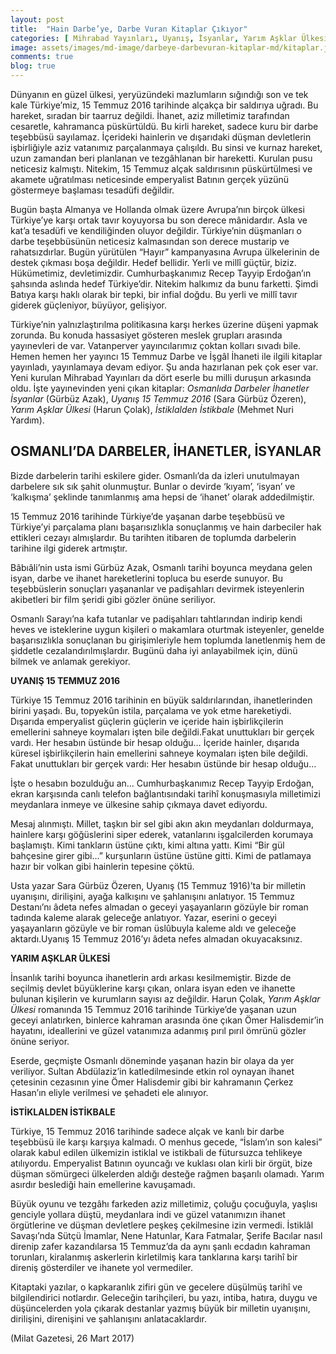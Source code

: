 ```yaml
---
layout: post
title:  "Hain Darbe’ye, Darbe Vuran Kitaplar Çıkıyor"
categories: [ Mihrabad Yayınları, Uyanış, İsyanlar, Yarım Aşklar Ülkesi, İstiklalden İstikbale, ]
image: assets/images/md-image/darbeye-darbevuran-kitaplar-md/kitaplar.jpg 
comments: true
blog: true
---
```


Dünyanın en güzel ülkesi, yeryüzündeki mazlumların sığındığı son ve tek kale Türkiye’miz, 15 Temmuz 2016 tarihinde alçakça bir saldırıya uğradı. Bu hareket, sıradan bir taarruz değildi. İhanet, aziz milletimiz tarafından cesaretle, kahramanca püskürtüldü. Bu kirli hareket, sadece kuru bir darbe teşebbüsü sayılamaz. İçerideki hainlerin ve dışarıdaki düşman devletlerin işbirliğiyle aziz vatanımız parçalanmaya çalışıldı. Bu sinsi ve kurnaz hareket, uzun zamandan beri planlanan ve tezgâhlanan bir hareketti. Kurulan pusu neticesiz kalmıştı. Nitekim, 15 Temmuz alçak saldırısının püskürtülmesi ve akamete uğratılması neticesinde emperyalist Batının gerçek yüzünü göstermeye başlaması tesadüfi değildir.

Bugün başta Almanya ve Hollanda olmak üzere Avrupa’nın birçok ülkesi Türkiye’ye karşı ortak tavır koyuyorsa bu son derece mânidardır. Asla ve kat’a tesadüfi ve kendiliğinden oluyor değildir. Türkiye’nin düşmanları o darbe teşebbüsünün neticesiz kalmasından son derece mustarip ve rahatsızdırlar. Bugün yürütülen “Hayır” kampanyasına Avrupa ülkelerinin de destek çıkması boşa değildir. Hedef bellidir. Yerli ve millî güçtür, biziz. Hükümetimiz, devletimizdir. Cumhurbaşkanımız Recep Tayyip Erdoğan’ın şahsında aslında hedef Türkiye’dir. Nitekim halkımız da bunu farketti. Şimdi Batıya karşı haklı olarak bir tepki, bir infial doğdu. Bu yerli ve millî tavır giderek güçleniyor, büyüyor, gelişiyor.

Türkiye’nin yalnızlaştırılma politikasına karşı herkes üzerine düşeni yapmak zorunda. Bu konuda hassasiyet gösteren meslek grupları arasında yayınevleri de var. Vatanperver yayıncılarımız çoktan kolları sıvadı bile. Hemen hemen her yayıncı 15 Temmuz Darbe ve İşgâl İhaneti ile ilgili kitaplar yayınladı, yayınlamaya devam ediyor. Şu anda hazırlanan pek çok eser var. Yeni kurulan Mihrabad Yayınları da dört eserle bu milli duruşun arkasında oldu. İşte yayınevinden yeni çıkan kitaplar:  _Osmanlıda Darbeler İhanetler İsyanlar_  (Gürbüz Azak),  _Uyanış 15 Temmuz 2016_  (Sara Gürbüz Özeren),  _Yarım Aşklar Ülkesi_  (Harun Çolak),  _İstiklalden İstikbale_  (Mehmet Nuri Yardım).

## OSMANLI’DA DARBELER, İHANETLER, İSYANLAR

Bizde darbelerin tarihi eskilere gider. Osmanlı’da da izleri unutulmayan darbelere sık sık şahit olunmuştur. Bunlar o devirde ‘kıyam’, ‘isyan’ ve ‘kalkışma’ şeklinde tanımlanmış ama hepsi de ‘ihanet’ olarak addedilmiştir.

15 Temmuz 2016 tarihinde Türkiye’de yaşanan darbe teşebbüsü ve Türkiye’yi parçalama planı başarısızlıkla sonuçlanmış ve hain darbeciler hak ettikleri cezayı almışlardır. Bu tarihten itibaren de toplumda darbelerin tarihine ilgi giderek artmıştır.

Bâbıâli’nin usta ismi Gürbüz Azak, Osmanlı tarihi boyunca meydana gelen isyan, darbe ve ihanet hareketlerini topluca bu eserde sunuyor. Bu teşebbüslerin sonuçları yaşananlar ve padişahları devirmek isteyenlerin akibetleri bir film şeridi gibi gözler önüne seriliyor.

Osmanlı Sarayı’na kafa tutanlar ve padişahları tahtlarından indirip kendi heves ve isteklerine uygun kişileri o makamlara oturtmak isteyenler, genelde başarısızlıkla sonuçlanan bu girişimleriyle hem toplumda lanetlenmiş hem de şiddetle cezalandırılmışlardır. Bugünü daha iyi anlayabilmek için, dünü bilmek ve anlamak gerekiyor.

**UYANIŞ 15 TEMMUZ 2016**

Türkiye 15 Temmuz 2016 tarihinin en büyük saldırılarından, ihanetlerinden birini yaşadı. Bu, topyekûn istila, parçalama ve yok etme hareketiydi. Dışarıda emperyalist güçlerin güçlerin ve içeride hain işbirlikçilerin emellerini sahneye koymaları işten bile değildi.Fakat unuttukları bir gerçek vardı. Her hesabın üstünde bir hesap olduğu… İçeride hainler, dışarıda küresel işbirlikçilerin hain emellerini sahneye koymaları işten bile değildi. Fakat unuttukları bir gerçek vardı: Her hesabın üstünde bir hesap olduğu…

İşte o hesabın bozulduğu an… Cumhurbaşkanımız Recep Tayyip Erdoğan, ekran karşısında canlı telefon bağlantısındaki tarihî konuşmasıyla milletimizi meydanlara inmeye ve ülkesine sahip çıkmaya davet ediyordu.

Mesaj alınmıştı. Millet, taşkın bir sel gibi akın akın meydanları doldurmaya, hainlere karşı göğüslerini siper ederek, vatanlarını işgalcilerden korumaya başlamıştı. Kimi tankların üstüne çıktı, kimi altına yattı. Kimi “Bir gül bahçesine girer gibi…” kurşunların üstüne üstüne gitti. Kimi de patlamaya hazır bir volkan gibi hainlerin tepesine çöktü.

Usta yazar Sara Gürbüz Özeren, Uyanış (15 Temmuz 1916)’ta bir milletin uyanışını, dirilişini, ayağa kalkışını ve şahlanışını anlatıyor. 15 Temmuz Destanı’nı âdeta nefes almadan o geceyi yaşayanların gözüyle bir roman tadında kaleme alarak geleceğe anlatıyor. Yazar, eserini o geceyi yaşayanların gözüyle ve bir roman üslûbuyla kaleme aldı ve geleceğe aktardı.Uyanış 15 Temmuz 2016’yı âdeta nefes almadan okuyacaksınız.

**YARIM AŞKLAR ÜLKESİ**

İnsanlık tarihi boyunca ihanetlerin ardı arkası kesilmemiştir. Bizde de seçilmiş devlet büyüklerine karşı çıkan, onlara isyan eden ve ihanette bulunan kişilerin ve kurumların sayısı az değildir. Harun Çolak,  _Yarım Aşklar Ülkesi_  romanında 15 Temmuz 2016 tarihinde Türkiye’de yaşanan uzun geceyi anlatırken, binlerce kahraman arasında öne çıkan Ömer Halisdemir’in hayatını, ideallerini ve güzel vatanımıza adanmış pırıl pırıl ömrünü gözler önüne seriyor.

Eserde, geçmişte Osmanlı döneminde yaşanan hazin bir olaya da yer veriliyor. Sultan Abdülaziz’in katledilmesinde etkin rol oynayan ihanet çetesinin cezasının yine Ömer Halisdemir gibi bir kahramanın Çerkez Hasan’ın eliyle verilmesi ve şehadeti ele alınıyor.

**İSTİKLALDEN İSTİKBALE**

Türkiye, 15 Temmuz 2016 tarihinde sadece alçak ve kanlı bir darbe teşebbüsü ile karşı karşıya kalmadı. O menhus gecede, “İslam’ın son kalesi” olarak kabul edilen ülkemizin istiklal ve istikbali de fütursuzca tehlikeye atılıyordu. Emperyalist Batının oyuncağı ve kuklası olan kirli bir örgüt, bize düşman sömürgeci ülkelerden aldığı desteğe rağmen başarılı olamadı. Yarım asırdır beslediği hain emellerine kavuşamadı.

Büyük oyunu ve tezgâhı farkeden aziz milletimiz, çoluğu çocuğuyla, yaşlısı genciyle yollara düştü, meydanlara indi ve güzel vatanımızın ihanet örgütlerine ve düşman devletlere peşkeş çekilmesine izin vermedi. İstiklâl Savaşı’nda Sütçü İmamlar, Nene Hatunlar, Kara Fatmalar, Şerife Bacılar nasıl direnip zafer kazandılarsa 15 Temmuz’da da aynı şanlı ecdadın kahraman torunları, kiralanmış askerlerin kirletilmiş kara tanklarına karşı tarihî bir direniş gösterdiler ve ihanete yol vermediler.

Kitaptaki yazılar, o kapkaranlık zifiri gün ve gecelere düşülmüş tarihî ve bilgilendirici notlardır. Geleceğin tarihçileri, bu yazı, intiba, hatıra, duygu ve düşüncelerden yola çıkarak destanlar yazmış büyük bir milletin uyanışını, dirilişini, direnişini ve şahlanışını anlatacaklardır.

(Milat Gazetesi, 26 Mart 2017)